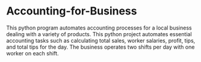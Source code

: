 # Accounting-for-Business
This python program automates accounting processes for a local business dealing with a variety of products. This python project automates essential accounting tasks such as calculating total sales, worker salaries, profit, tips, and total tips for the day. The business operates two shifts per day with one worker on each shift.
